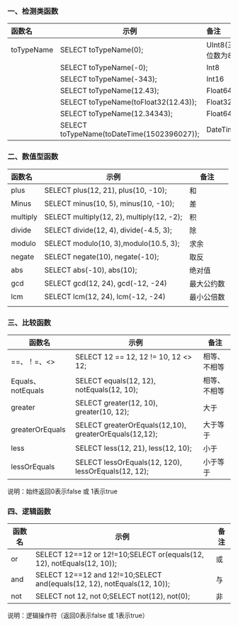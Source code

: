 

### 一、检测类函数

| 函数名     | 示例                                       | 备注             |
| :--------- | ------------------------------------------ | :--------------- |
| toTypeName | SELECT toTypeName(0);                      | UInt8(三位数为8) |
|            | SELECT toTypeName(-0);                     | Int8             |
|            | SELECT toTypeName(-343);                   | Int16            |
|            | SELECT toTypeName(12.43);                  | Float64          |
|            | SELECT toTypeName(toFloat32(12.43));       | Float32          |
|            | SELECT toTypeName(12.34343);               | Float64          |
|            | SELECT toTypeName(toDateTime(1502396027)); | DateTime         |



### 二、数值型函数

| 函数名   | 示例                                      | 备注       |
| :------- | ----------------------------------------- | ---------- |
| plus     | SELECT plus(12, 21), plus(10, -10);       | 和         |
| Minus    | SELECT minus(10, 5), minus(10, -10);      | 差         |
| multiply | SELECT multiply(12, 2), multiply(12, -2); | 积         |
| divide   | SELECT divide(12, 4), divide(-4.5, 3);    | 除         |
| modulo   | SELECT modulo(10, 3),modulo(10.5, 3);     | 求余       |
| negate   | SELECT negate(10), negate(-10);           | 取反       |
| abs      | SELECT abs(-10), abs(10);                 | 绝对值     |
| gcd      | SELECT gcd(12, 24), gcd(-12, -24)         | 最大公约数 |
| lcm      | SELECT lcm(12, 24), lcm(-12, -24)         | 最小公倍数 |
|          |                                           |            |



### 三、比较函数

| 函数名            | 示例                                                   | 备注         |
| ----------------- | ------------------------------------------------------ | ------------ |
| ==、！=、<>       | SELECT 12 == 12, 12 != 10, 12 <> 12;                   | 相等、不相等 |
| Equals、notEquals | SELECT equals(12, 12), notEquals(12, 10);              | 相等、不相等 |
| greater           | SELECT greater(12, 10), greater(10, 12);               | 大于         |
| greaterOrEquals   | SELECT greaterOrEquals(12,10), greaterOrEquals(12,12); | 大于等于     |
| less              | SELECT less(12, 21), less(12, 10);                     | 小于         |
| lessOrEquals      | SELECT lessOrEquals(12, 120), lessOrEquals(12, 12);    | 小于等于     |

 说明：始终返回0表示false 或 1表示true



### 四、逻辑函数

| 函数名 | 示例                                                         | 备注 |
| ------ | ------------------------------------------------------------ | ---- |
| or     | SELECT 12==12 or 12!=10;SELECT or(equals(12, 12), notEquals(12, 10)); | 或   |
| and    | SELECT 12==12 and 12!=10;SELECT and(equals(12, 12), notEquals(12, 10)); | 与   |
| not    | SELECT not 12, not 0;SELECT not(12), not(0);                 | 非   |

说明：逻辑操作符（返回0表示false 或 1表示true）